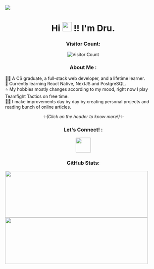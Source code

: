 <!-- Intro -->

<a href="https://www.druloloy.xyz/" target="_blank"><img src="https://firebasestorage.googleapis.com/v0/b/druloloy-bc6d8.appspot.com/o/contents%2Fog-banner.jpg?alt=media" /></a>
<h1 align="center">Hi <img src="https://raw.githubusercontent.com/MartinHeinz/MartinHeinz/master/wave.gif" width="30px"> !! I'm Dru.</h1>

<!-- Visitor count -->
<div align="center">
<h3 align="center">Visitor Count: </h3> 

![Visitor Count](https://profile-counter.glitch.me/druloloy/count.svg)

 </div>

<h3 align="center">About Me :</h3>  
 <p>
 👩‍🎓  A CS graduate, a full-stack web developer, and a lifetime learner.
<br>💫 Currently learning React Native, NextJS and PostgreSQL.
<br>⭐ My hobbies mostly changes according to my mood, right now I play Teamfight Tactics on free time.
<br>👩‍💻 I make improvements day by day by creating personal projects and reading bunch of online articles.
 <br> <p align="center"><i>✨(Click on the header to know more!)✨</i></p>
 </p>

<!-- Socials --> 

<h3 align="center">Let's Connect! :</h3>  
<div align="center">
  
<a href="https://www.linkedin.com/in/druloloy/" target="_blank"><img src="https://cdn.jsdelivr.net/gh/devicons/devicon/icons/linkedin/linkedin-original.svg" style="height: 3rem"/></a>

</div>

<!-- Tech Stack --> 

<h3 align="Center">GitHub Stats:</h3>
<div float="left">
<img width="460" height="150" src="https://github-readme-stats.vercel.app/api?username=druloloy&theme=merko&show_icons=true&count_private=true&hide_title=true&hide_border=true&card_width=460">
<img width="460" height="150" src="https://github-readme-stats.vercel.app/api/top-langs/?username=druloloy&layout=compact&theme=merko&langs_count=10&card_width=460">
</div>
